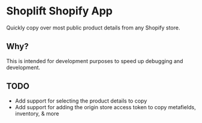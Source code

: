# Shoplift Shopify App

Quickly copy over most public product details from any Shopify store.

## Why?

This is intended for development purposes to speed up debugging and development.

## TODO

- Add support for selecting the product details to copy
- Add support for adding the origin store access token to copy metafields, inventory, & more
